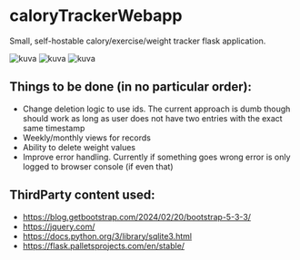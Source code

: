 # caloryTrackerWebapp

Small, self-hostable calory/exercise/weight tracker flask application.

![kuva](https://github.com/user-attachments/assets/508f2f98-e1f9-4aa6-8cc2-cc1852a1ad39)
![kuva](https://github.com/user-attachments/assets/e7df3bfc-2b66-48e0-8346-9eeaf0c87ae1)
![kuva](https://github.com/user-attachments/assets/ee4ceb80-d0d6-4fba-bc4e-46d21bf0b6a4)


## Things to be done (in no particular order):
- Change deletion logic to use ids. The current approach is dumb though should work as long as user does not have two entries with the exact same timestamp
- Weekly/monthly views for records
- Ability to delete weight values
- Improve error handling. Currently if something goes wrong error is only logged to browser console (if even that)
  
## ThirdParty content used:
- https://blog.getbootstrap.com/2024/02/20/bootstrap-5-3-3/
- https://jquery.com/
- https://docs.python.org/3/library/sqlite3.html
- https://flask.palletsprojects.com/en/stable/
